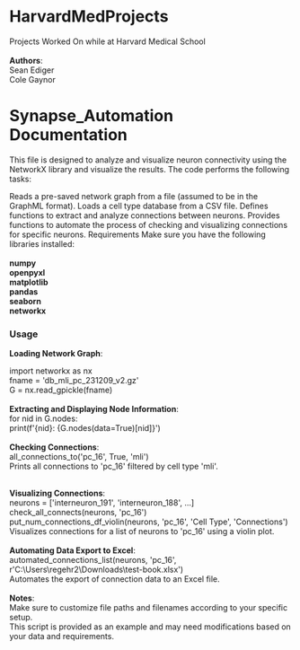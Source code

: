 # HarvardMedProjects
Projects Worked On while at Harvard Medical School<br /><br />
**Authors**:<br />
Sean Ediger<br />
Cole Gaynor<br />

# Synapse_Automation Documentation
This file is designed to analyze and visualize neuron connectivity using the NetworkX library and visualize the results. The code performs the following tasks:

Reads a pre-saved network graph from a file (assumed to be in the GraphML format).
Loads a cell type database from a CSV file.
Defines functions to extract and analyze connections between neurons.
Provides functions to automate the process of checking and visualizing connections for specific neurons.
Requirements
Make sure you have the following libraries installed:<br />
<br />
**numpy**<br />
**openpyxl**<br />
**matplotlib**<br />
**pandas**<br />
**seaborn**<br />
**networkx**<br />


### Usage
**Loading Network Graph**:<br />

import networkx as nx<br />
fname = 'db_mli_pc_231209_v2.gz'<br />
G = nx.read_gpickle(fname)<br />
<br />
**Extracting and Displaying Node Information**:<br />
for nid in G.nodes:<br />
    print(f'{nid}: {G.nodes(data=True)[nid]}')<br />
<br />
**Checking Connections**:<br />
all_connections_to('pc_16', True, 'mli')<br />
Prints all connections to 'pc_16' filtered by cell type 'mli'.<br />
<br />

**Visualizing Connections**:<br />
neurons = ['interneuron_191', 'interneuron_188', ...]<br />
check_all_connects(neurons, 'pc_16')<br />
put_num_connections_df_violin(neurons, 'pc_16', 'Cell Type', 'Connections')<br />
Visualizes connections for a list of neurons to 'pc_16' using a violin plot.<br />
<br />
**Automating Data Export to Excel**:<br />
automated_connections_list(neurons, 'pc_16', r'C:\Users\regehr2\Downloads\test-book.xlsx')<br />
Automates the export of connection data to an Excel file.<br />
<br />
**Notes**:<br />
Make sure to customize file paths and filenames according to your specific setup.<br />
This script is provided as an example and may need modifications based on your data and requirements.<br />
